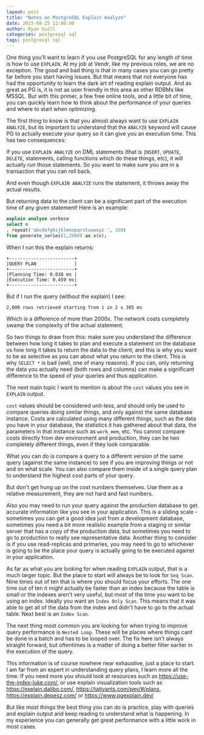 ```yaml
---
layout: post
title: "Notes on PostgreSQL Explain Analyze"
date: 2023-08-25 12:00:00
author: Ryan Guill
categories: postgresql sql
tags: postgresql sql
---
```



One thing you'll want to learn if you use PostgreSQL for any length of time is how to use `EXPLAIN`. At my job at Vendr, like my previous roles, we are no exception. The good and bad thing is that in many cases you can go pretty far before you start having issues. But that means that not everyone has had the opportunity to learn the dark art of reading explain output. And as great as PG is, it is not as user friendly in this area as other RDBMs like MSSQL. But with this primer, a few free online tools, and a little bit of time, you can quickly learn how to think about the performance of your queries and where to start when optimizing.

<!-- break -->

The first thing to know is that you almost always want to use `EXPLAIN ANALYZE`, but its important to understand that the `ANALYZE` keyword will cause PG to actually execute your query so it can give you an execution time. This has two consequences:

If you use `EXPLAIN ANALYZE` on DML statements (that is `INSERT`, `UPDATE`, `DELETE`, statements, calling functions which do these things, etc), it will actually _run_ those statements. So you want to make sure you are in a transaction that you can roll back.

And even though `EXPLAIN ANALYZE` runs the statement, it throws away the actual results. 

But returning data to the client can be a significant part of the execution time of any given statement! Here is an example:

```sql
explain analyze verbose
select n
, repeat('abcdefghijklmnopqrstuvwxyz ', 100)
from generate_series(1,2000) as x(n);
```

When I run this the explain returns:

```
+------------------------+
|QUERY PLAN              |
+------------------------+
|Planning Time: 0.038 ms |
|Execution Time: 0.459 ms|
+------------------------+
```

But if I run the query (without the explain) I see:

```
2,000 rows retrieved starting from 1 in 2 s 305 ms
```

Which is a difference of more than 2000x. The network costs completely swamp the complexity of the actual statement.

So two things to draw from this: make sure you understand the difference between how long it takes to plan and execute a statement on the database vs how long it takes to return the data to the client; and this is why you want to be as selective as you can about what you return to the client. This is why `SELECT *` is bad (well, one of many reasons). If you can, only returning the data you actually need (both rows and columns) can make a significant difference to the speed of your queries and thus application.

The next main topic I want to mention is about the `cost` values you see in `EXPLAIN` output. 

`cost` values should be considered unit-less, and should only be used to compare queries doing similar things, and only against the same database instance.  Costs are calculated using many different things, such as the data you have in your database, the statistics it has gathered about that data, the parameters in that instance such as `work_mem`, etc. You cannot compare costs directly from dev environment and production, they can be two completely different things, even if they look comparable.

What you can do is compare a query to a different version of the same query (against the same instance) to see if you are improving things or not and on what scale. You can also compare them inside of a single query plan to understand the highest cost parts of your query.

But don't get hung up on the cost numbers themselves. Use them as a relative measurement, they are not hard and fast numbers.

Also you may need to run your query against the production database to get accurate information like you see in your application. This is a sliding scale - sometimes you can get a good idea just from a development database, sometimes you need a bit more realistic example from a staging or similar server that has a copy of the production data, but sometimes you need to go to production to really see representative data. Another thing to consider is if you use read-replicas and primaries, you may need to go to whichever is going to be the place your query is actually going to be executed against in your application.

As far as what you are looking for when reading `EXPLAIN` output, that is a much larger topic. But the place to start will always be to look for `Seq Scan`. Nine times out of ten that is where you should focus your efforts. The one time out of ten it might actually be faster than an index because the table is small or the indexes aren't very useful, but most of the time you want to be using an index. Ideally you want an `Index Only Scan`. This means that it was able to get all of the data from the index and didn't have to go to the actual table. Next best is an `Index Scan`. 

The next thing most common you are looking for when trying to improve query performance is `Nested Loop`. These will be places where things cant be done in a batch and has to be looped over. The fix here isn't always straight forward, but oftentimes is a matter of doing a better filter earlier in the execution of the query.

This information is of course nowhere near exhaustive, just a place to start. I am far from an expert in understanding query plans, I learn more all the time. If you need more you should look at resources such as https://use-the-index-luke.com/, or use explain visualization tools such as https://explain.dalibo.com/, https://tatiyants.com/pev/#/plans, https://explain.depesz.com/ or https://www.pgexplain.dev/

But like most things the best thing you can do is practice, play with queries and explain output and keep reading to understand what is happening. In my experience you can generally get great performance with a little work in most cases.
